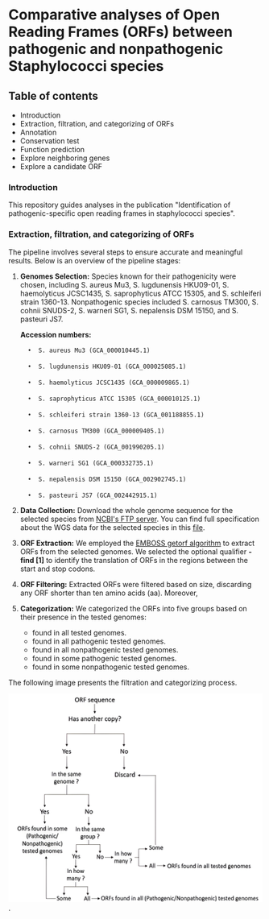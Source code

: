 # Comparative analyses of Open Reading Frames (ORFs) between pathogenic and nonpathogenic Staphylococci species

## Table of contents
* Introduction
* Extraction, filtration, and categorizing of ORFs 
* Annotation
* Conservation test
* Function prediction
* Explore neighboring genes 
* Explore a candidate ORF

### Introduction

This repository guides analyses in the publication "Identification of pathogenic-specific open reading frames in staphylococci species".

### Extraction, filtration, and categorizing of ORFs
The pipeline involves several steps to ensure accurate and meaningful results. Below is an overview of the pipeline stages:

1. **Genomes Selection:**
   Species known for their pathogenicity were chosen, including S. aureus Mu3, S. lugdunensis HKU09-01, S. haemolyticus JCSC1435, S. saprophyticus ATCC 15305, and S. schleiferi strain 1360-13. Nonpathogenic species included S. carnosus TM300, S. cohnii SNUDS-2, S. warneri SG1, S. nepalensis DSM 15150, and S. pasteuri JS7.

   **Accession numbers:**
   
         •	S. aureus Mu3 (GCA_000010445.1)
   
         •	S. lugdunensis HKU09-01 (GCA_000025085.1)
   
         •	S. haemolyticus JCSC1435 (GCA_000009865.1)
   
         •	S. saprophyticus ATCC 15305 (GCA_000010125.1)
   
         •	S. schleiferi strain 1360-13 (GCA_001188855.1)
   
         •	S. carnosus TM300 (GCA_000009405.1)
   
         •	S. cohnii SNUDS-2 (GCA_001990205.1)
   
         •	S. warneri SG1 (GCA_000332735.1)
   
         •	S. nepalensis DSM 15150 (GCA_002902745.1)
   
         •	S. pasteuri JS7 (GCA_002442915.1)

3. **Data Collection:**
   Download the whole genome sequence for the selected species from [NCBI's FTP server](https://ftp.ncbi.nlm.nih.gov). You can find full specification about the WGS data for the selected species in this [file](https://docs.google.com/spreadsheets/d/1wd9hzx6mVgmB8F8CK_Etvh1MnovFnqct/edit?usp=sharing&ouid=103975173682819978105&rtpof=true&sd=true).

4. **ORF Extraction:**
   We employed the [EMBOSS getorf algorithm](https://www.bioinformatics.nl/cgi-bin/emboss/getorf) to extract ORFs from the selected genomes. We selected the optional qualifier **-find [1]** to identify the translation of ORFs in the regions between the start and stop codons.

5. **ORF Filtering:**
   Extracted ORFs were filtered based on size, discarding any ORF shorter than ten amino acids (aa). Moreover, 

6. **Categorization:**
   We categorized the ORFs  into five groups based on their presence in the tested genomes: 
   * found in all tested genomes.
   * found in all pathogenic tested genomes.
   * found in all nonpathogenic tested genomes.
   * found in some pathogenic tested genomes.
   * found in some nonpathogenic tested genomes.

The following image presents the filtration and categorizing process.

![figure_19_upscaled](https://github.com/Fatomk11295/ORFs_comparative_analysis/blob/main/images/figure_19_upscaled%20(1).png).
